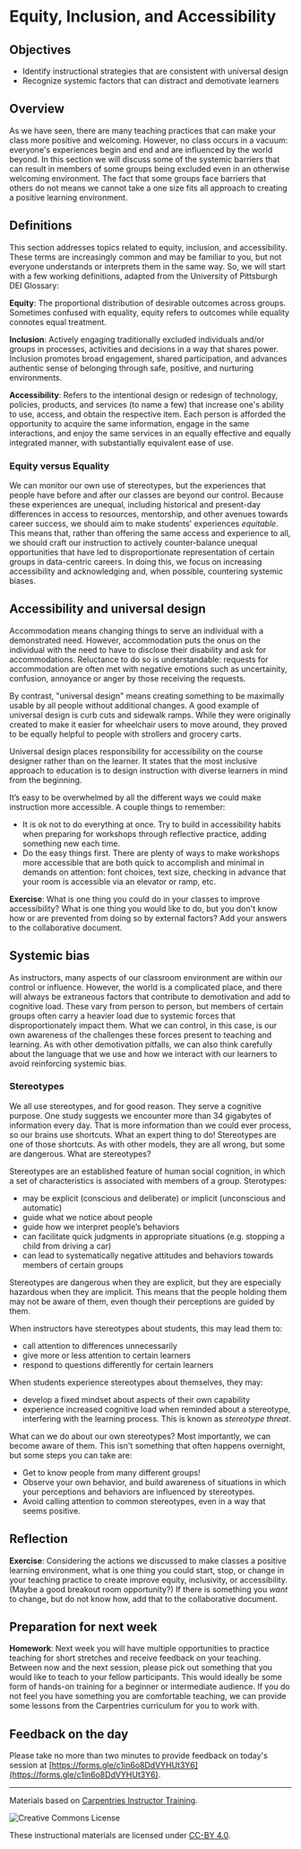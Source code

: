 # Equity, Inclusion, and Accessibility

## Objectives

+ Identify instructional strategies that are consistent with universal design
+ Recognize systemic factors that can distract and demotivate learners

## Overview

As we have seen, there are many teaching practices that can make your class 
more positive and welcoming. However, no class occurs in a vacuum: everyone's 
experiences begin and end and are influenced by the world beyond. In this 
section we will discuss some of the systemic barriers that can result in 
members of some groups being excluded even in an otherwise welcoming 
environment. The fact that some groups face barriers that others do not means 
we cannot take a one size fits all approach to creating a positive learning 
environment.

## Definitions

This section addresses topics related to equity, inclusion, and accessibility. 
These terms are increasingly common and may be familiar to you, but not 
everyone understands or interprets them in the same way. So, we will start with 
a few working definitions, adapted from the University of Pittsburgh DEI 
Glossary:

**Equity**: The proportional distribution of desirable outcomes across groups. 
Sometimes confused with equality, equity refers to outcomes while equality 
connotes equal treatment.

**Inclusion**: Actively engaging traditionally excluded individuals and/or 
groups in processes, activities and decisions in a way that shares power. 
Inclusion promotes broad engagement, shared participation, and advances 
authentic sense of belonging through safe, positive, and nurturing 
environments.

**Accessibility**: Refers to the intentional design or redesign of technology, 
policies, products, and services (to name a few) that increase one's ability to 
use, access, and obtain the respective item. Each person is afforded the 
opportunity to acquire the same information, engage in the same interactions, 
and enjoy the same services in an equally effective and equally integrated 
manner, with substantially equivalent ease of use.

### Equity versus Equality

We can monitor our own use of stereotypes, but the experiences that people have 
before and after our classes are beyond our control. Because these experiences 
are unequal, including historical and present-day differences in access to 
resources, mentorship, and other avenues towards career success, we should aim 
to make students' experiences _equitable_. This means that, rather than 
offering the same access and experience to all, we should craft our instruction
to actively counter-balance unequal opportunities that have led to 
disproportionate representation of certain groups in data-centric careers. In 
doing this, we focus on increasing accessibility and acknowledging and, when 
possible, countering systemic biases.

## Accessibility and universal design

Accommodation means changing things to serve an individual with a demonstrated 
need. However, accommodation puts the onus on the individual with the need to 
have to disclose their disability and ask for accommodations. Reluctance to do 
so is understandable: requests for accommodation are often met with negative 
emotions such as uncertainity, confusion, annoyance or anger by those receiving 
the requests.

By contrast, "universal design" means creating something to be maximally usable 
by all people without additional changes. A good example of universal design is 
curb cuts and sidewalk ramps. While they were originally created to make it 
easier for wheelchair users to move around, they proved to be equally helpful 
to people with strollers and grocery carts.

Universal design places responsibility for accessibility on the course designer 
rather than on the learner. It states that the most inclusive approach to 
education is to design instruction with diverse learners in mind from the 
beginning.

It’s easy to be overwhelmed by all the different ways we could make instruction 
more accessible. A couple things to remember:

+ It is ok not to do everything at once. Try to build in accessibility habits 
when preparing for workshops through reflective practice, adding something new 
each time.
+ Do the easy things first. There are plenty of ways to make workshops more 
accessible that are both quick to accomplish and minimal in demands on 
attention: font choices, text size, checking in advance that your room is 
accessible via an elevator or ramp, etc.

**Exercise**: What is one thing you could do in your classes to improve 
accessibility? What is one thing you would like to do, but you don't know how 
or are prevented from doing so by external factors? Add your answers to the 
collaborative document.

## Systemic bias

As instructors, many aspects of our classroom environment are within our 
control or influence. However, the world is a complicated place, and there will 
always be extraneous factors that contribute to demotivation and add to 
cognitive load. These vary from person to person, but members of certain groups 
often carry a heavier load due to systemic forces that disproportionately 
impact them. What we can control, in this case, is our own awareness of the 
challenges these forces present to teaching and learning. As with other 
demotivation pitfalls, we can also think carefully about the language that we 
use and how we interact with our learners to avoid reinforcing systemic bias.

### Stereotypes

We all use stereotypes, and for good reason. They serve a cognitive purpose. 
One study suggests we encounter more than 34 gigabytes of information every 
day. That is more information than we could ever process, so our brains use 
shortcuts. What an expert thing to do! Stereotypes are one of those shortcuts. 
As with other models, they are all wrong, but some are dangerous. What are 
stereotypes?

Stereotypes are an established feature of human social cognition, in which a 
set of characteristics is associated with members of a group. Sterotypes:

+ may be explicit (conscious and deliberate) or implicit (unconscious and 
  automatic)
+ guide what we notice about people
+ guide how we interpret people’s behaviors
+ can facilitate quick judgments in appropriate situations (e.g. stopping a 
  child from driving a car)
+ can lead to systematically negative attitudes and behaviors towards members 
of certain groups

Stereotypes are dangerous when they are explicit, but they are especially 
hazardous when they are implicit. This means that the people holding them may 
not be aware of them, even though their perceptions are guided by them.

When instructors have stereotypes about students, this may lead them to:

+ call attention to differences unnecessarily
+ give more or less attention to certain learners
+ respond to questions differently for certain learners

When students experience stereotypes about themselves, they may:

+ develop a fixed mindset about aspects of their own capability
+ experience increased cognitive load when reminded about a stereotype, 
interfering with the learning process. This is known as _stereotype threat_.

What can we do about our own stereotypes? Most importantly, we can become aware 
of them. This isn't something that often happens overnight, but some steps you 
can take are:

+ Get to know people from many different groups!
+ Observe your own behavior, and build awareness of situations in which your 
perceptions and behaviors are influenced by stereotypes.
+ Avoid calling attention to common stereotypes, even in a way that seems 
positive.

## Reflection

**Exercise**: Considering the actions we discussed to make classes a positive 
learning environment, what is one thing you could start, stop, or change in 
your teaching practice to create improve equity, inclusivity, or accessibility. 
(Maybe a good breakout room opportunity?) If there is something you _want_ to 
change, but do not know how, add that to the collaborative document.

## Preparation for next week

**Homework**: Next week you will have multiple opportunities to practice 
teaching for short stretches and receive feedback on your teaching. Between now 
and the next session, please pick out something that you would like to teach to 
your fellow participants. This would ideally be some form of hands-on training 
for a beginner or intermediate audience. If you do not feel you have something 
you are comfortable teaching, we can provide some lessons from the Carpentries 
curriculum for you to work with.

## Feedback on the day

Please take no more than two minutes to provide feedback on today's session at 
[https://forms.gle/c1in6o8DdVYHUt3Y6](https://forms.gle/c1in6o8DdVYHUt3Y6).

***

Materials based on [Carpentries Instructor Training](https://carpentries.github.io/instructor-training/).

<img alt="Creative Commons License" style="border-width:0" src="https://i.creativecommons.org/l/by/4.0/88x31.png" />

These instructional materials are licensed under [CC-BY 4.0](https://creativecommons.org/licenses/by/4.0/).
